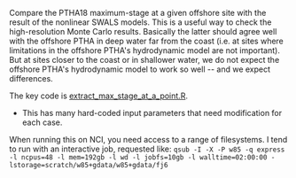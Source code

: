 Compare the PTHA18 maximum-stage at a given offshore site with the result of the nonlinear SWALS models. This is a useful way to check the high-resolution Monte Carlo results. Basically the latter should agree well with the offshore PTHA in deep water far from the coast (i.e. at sites where limitations in the offshore PTHA's hydrodynamic model are not important). But at sites closer to the coast or in shallower water, we do not expect the offshore PTHA's hydrodynamic model to work so well -- and we expect differences.

The key code is [extract_max_stage_at_a_point.R](extract_max_stage_at_a_point.R). 
* This has many hard-coded input parameters that need modification for each case.

When running this on NCI, you need access to a range of filesystems. I tend to run with an interactive job, requested like: `qsub -I -X -P w85 -q express -l ncpus=48 -l mem=192gb -l wd -l jobfs=10gb -l walltime=02:00:00 -lstorage=scratch/w85+gdata/w85+gdata/fj6`

